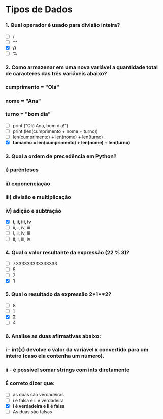 # Tipos de Dados

### 1. Qual operador é usado para divisão inteira?
- [ ] /
- [ ] **
- [x] **//**
- [ ] %

### 2. Como armazenar em uma nova variável a quantidade total de caracteres das três variáveis abaixo? 
### cumprimento = "Olá"
### nome = "Ana"
### turno = "bom dia"
- [ ] print ("Olá Ana, bom dia!")
- [ ] print (len(cumprimento + nome + turno))
- [ ] len(cumprimento) + len(nome) + len(turno)  
- [x] **tamanho = len(cumprimento) + len(nome) + len(turno)**

### 3. Qual a ordem de precedência em Python?
### i) parênteses
### ii) exponenciação
### iii) divisão e multiplicação
### iv) adição e subtração
- [x] **i, ii, iii, iv**
- [ ] ii, i, iv, iii
- [ ] i, ii, iv, iii
- [ ] ii, i, iii, iv

### 4. Qual o valor resultante da expressão (22 % 3)?
- [ ] 7.333333333333333
- [ ] 5
- [ ] 7
- [x] **1**

### 5. Qual o resultado da expressão 2*1**2?
- [ ] 8
- [ ] 1
- [x] **2**
- [ ] 4

### 6. Analise as duas afirmativas abaixo:
### i - int(x) devolve o valor da variável x convertido para um inteiro (caso ela contenha um número).
### ii - é possível somar strings com ints diretamente
### É correto dizer que:
- [ ] as duas são verdadeiras
- [ ] i é falsa e ii é verdadeira
- [x] **i é verdadeira e II é falsa**
- [ ] As duas são falsas
